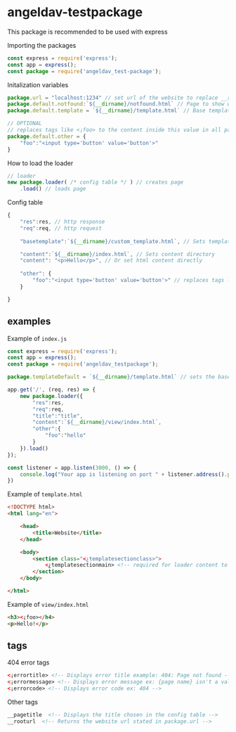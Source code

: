 # angeldav-testpackage
This package is recommended to be used with express

Importing the packages
```javascript
const express = require('express');
const app = express();
const package = require('angeldav_test-package');
```

Initalization variables
```javascript
package.url = "localhost:1234" // set url of the website to replace __rooturl in the html files to the chosen url
package.default.notfound:`${__dirname}/notfound.html` // Page to show when a page is not found
package.default.template = `${__dirname}/template.html` // Base template for the pages

// OPTIONAL
// replaces tags like <¡foo> to the content inside this value in all pages
package.default.other = { 
    "foo":"<input type='button' value='button'>" 
}
```

How to load the loader
```javascript
// loader
new package.loader( /* config table */ ) // creates page
    .load() // loads page
```

Config table
```javascript
{
    "res":res, // http response
    "req":req, // http request
    
    "basetemplate":`${__dirname}/custom_template.html`, // Sets template if default template was not set or custom template is needed

    "content":`${__dirname}/index.html`, // Sets content directory
    "content": "<p>Hello</p>", // Or set html content directly
    
    "other": {
        "foo":"<input type='button' value='button'>" // replaces tags like <¡foo> to the content inside this value
    }

}
```

## examples

Example of ``index.js``
```javascript
const express = require('express');
const app = express();
const package = require('angeldav_testpackage');

package.templateDefault = `${__dirname}/template.html` // sets the base template for the pages

app.get('/', (req, res) => {
    new package.loader({
        "res":res,
        "req":req,
        "title":"title",
        "content":`${__dirname}/view/index.html`,
        "other":{
            "foo":"hello"
        }
    }).load()
});

const listener = app.listen(3000, () => {
    console.log("Your app is listening on port " + listener.address().port);
})
```

Example of ``template.html``
```html
<!DOCTYPE html>
<html lang="en">

    <head>
        <title>Website</title>
    </head>

    <body>
        <section class="<¿templatesectionclass>">
            <¿templatesectionmain> <!-- required for loader content to show -->
        </section>
    </body>

</html>
```

Example of ``view/index.html``
```html
<h3><¡foo></h4>
<p>Hello!</p>
```

## tags

404 error tags
```html
<¡errortitle> <!-- Displays error title example: 404: Page not found -->
<¡errormessage> <!-- Displays error message ex: {page name} isn't a valid page -->
<¡errorcode> <!-- Displays error code ex: 404 -->
```

Other tags
```html
__pagetitle  <!-- Displays the title chosen in the config table -->
__rooturl  <!-- Returns the website url stated in package.url -->
```